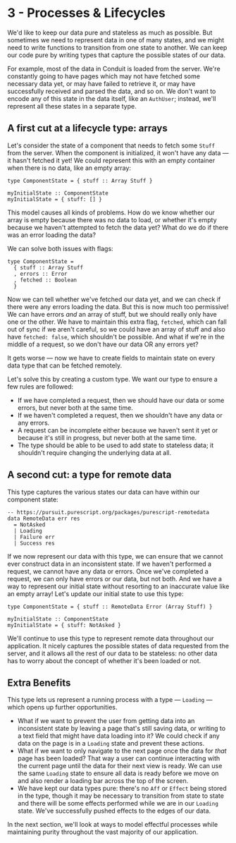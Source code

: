 # 3 - Processes & Lifecycles

We'd like to keep our data pure and stateless as much as possible. But sometimes we need to represent data in one of many states, and we might need to write functions to transition from one state to another. We can keep our code pure by writing types that capture the possible states of our data.

For example, most of the data in Conduit is loaded from the server. We're constantly going to have pages which may not have fetched some necessary data yet, or may have failed to retrieve it, or may have successfully received and parsed the data, and so on. We don't want to encode any of this state in the data itself, like an `AuthUser`; instead, we'll represent all these states in a separate type. 

## A first cut at a lifecycle type: arrays

Let's consider the state of a component that needs to fetch some `Stuff` from the server. When the component is initialized, it won't have any data — it hasn't fetched it yet! We could represent this with an empty container when there is no data, like an empty array:

    type ComponentState = { stuff :: Array Stuff }
    
    myInitialState :: ComponentState
    myInitialState = { stuff: [] }

This model causes all kinds of problems. How do we know whether our array is empty because there was no data to load, or whether it's empty because we haven't attempted to fetch the data yet? What do we do if there was an error loading the data?

We can solve both issues with flags:

    type ComponentState = 
      { stuff :: Array Stuff
      , errors :: Error
      , fetched :: Boolean
      }

Now we can tell whether we've fetched our data yet, and we can check if there were any errors loading the data. But this is now much too permissive! We can have errors *and* an array of stuff, but we should really only have one or the other. We have to maintain this extra flag, `fetched`, which can fall out of sync if we aren't careful, so we could have an array of stuff and also have `fetched: false`, which shouldn't be possible. And what if we're in the middle of a request, so we don't have our data OR any errors yet?

It gets worse — now we have to create fields to maintain state on every data type that can be fetched remotely.

Let's solve this by creating a custom type. We want our type to ensure a few rules are followed:

- If we have completed a request, then we should have our data or some errors, but never both at the same time.
- If we haven't completed a request, then we shouldn't have any data or any errors.
- A request can be incomplete either because we haven't sent it yet or because it's still in progress, but never both at the same time.
- The type should be able to be used to add state to stateless data; it shouldn't require changing the underlying data at all.

## A second cut: a type for remote data

This type captures the various states our data can have within our component state:

    -- https://pursuit.purescript.org/packages/purescript-remotedata
    data RemoteData err res
      = NotAsked
      | Loading
      | Failure err
      | Success res

If we now represent our data with this type, we can ensure that we cannot ever construct data in an inconsistent state. If we haven't performed a request, we cannot have any data or errors. Once we've completed a request, we can only have errors or our data, but not both. And we have a way to represent our initial state without resorting to an inaccurate value like an empty array! Let's update our initial state to use this type:

    type ComponentState = { stuff :: RemoteData Error (Array Stuff) }
    
    myInitialState :: ComponentState
    myInitialState = { stuff: NotAsked }

We'll continue to use this type to represent remote data throughout our application. It nicely captures the possible states of data requested from the server, and it allows all the rest of our data to be stateless: no other data has to worry about the concept of whether it's been loaded or not.

## Extra Benefits

This type lets us represent a running process with a type — `Loading` — which opens up further opportunities. 

- What if we want to prevent the user from getting data into an inconsistent state by leaving a page that's still saving data, or writing to a text field that might have data loading into it? We could check if any data on the page is in a `Loading` state and prevent these actions.
- What if we want to only navigate to the next page once the data for *that* page has been loaded? That way a user can continue interacting with the current page until the data for their next view is ready. We can use the same `Loading` state to ensure all data is ready before we move on and also render a loading bar across the top of the screen.
- We have kept our data types pure: there's no `Aff` or `Effect` being stored in the type, though it may be necessary to transition from state to state and there will be some effects performed while we are in our `Loading` state. We've successfully pushed effects to the edges of our data.

In the next section, we'll look at ways to model effectful processes while maintaining purity throughout the vast majority of our application.
